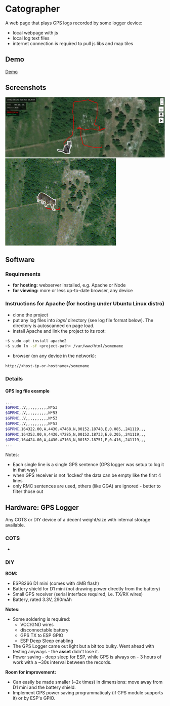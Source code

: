 # Catographer
A web page that plays GPS logs recorded by some logger device:
* local webpage with js
* local log text files
* internet connection is required to pull js libs and map tiles

## Demo
[Demo](https://okdzhimiev.github.io/catographer/index.html?path=demo)

## Screenshots
![screen1](screenshots/screen1.jpeg)
![screen2](screenshots/screen2.gif)

## Software
### Requirements
* **for hosting:** webserver installed, e.g. Apache or Node
* **for viewing:** more or less up-to-date browser, any device

### Instructions for Apache (for hosting under Ubuntu Linux distro)
* clone the project
* put any log files into *logs/* directory (see log file format below). The directory is autoscanned on page load.
* install Apache and link the project to its root:
```sh
~$ sudo apt install apache2
~$ sudo ln -sf <project-path> /var/www/html/somename
```
* browser (on any device in the network):

`http://<host-ip-or-hostname>/somename`

### Details
#### GPS log file example
```sh
...
$GPRMC,,V,,,,,,,,,,N*53
$GPRMC,,V,,,,,,,,,,N*53
$GPRMC,,V,,,,,,,,,,N*53
$GPRMC,,V,,,,,,,,,,N*53
$GPRMC,164322.00,A,4430.47468,N,00152.18748,E,0.085,,241119,,,
$GPRMC,164353.00,A,4430.47285,N,00152.18733,E,0.205,,241119,,,
$GPRMC,164424.00,A,4430.47163,N,00152.18751,E,0.416,,241119,,,
...
```
Notes:
* Each single line is a single GPS sentence (GPS logger was setup to log it in that way)
* when GPS receiver is not 'locked' the data can be empty like the first 4 lines
* only RMC sentences are used, others (like GGA) are ignored - better to filter those out

## Hardware: GPS Logger
Any COTS or DIY device of a decent weight/size with internal storage available.

### COTS
-

### DIY
**BOM:**
* ESP8266 D1 mini (comes with 4MB flash)
* Battery shield for D1 mini (not drawing power directly from the battery)
* Small GPS receiver (serial interface required, i.e. TX/RX wires)
* Battery, rated 3.3V, 290mAh

**Notes:**
* Some soldering is required:
  * VCC/GND wires
  * disconnectable battery
  * GPS TX to ESP GPIO
  * ESP Deep Sleep enabling
* The GPS Logger came out light but a bit too bulky. Went ahead with testing anyways - the **asset** didn't lose it.
* Power saving - deep sleep for ESP, while GPS is always on - 3 hours of work with a ~30s interval between the records.

**Room for improvement:**
* Can easily be made smaller (~2x times) in dimensions: move away from D1 mini and the battery shield.
* Implement GPS power saving programmaticaly (if GPS module supports it) or by ESP's GPIO.
